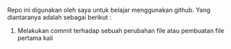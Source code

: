 Repo ini digunakan oleh saya untuk belajar menggunakan github. Yang diantaranya adalah sebagai berikut :
1. Melakukan commit terhadap sebuah perubahan file atau pembuatan file pertama kali  
